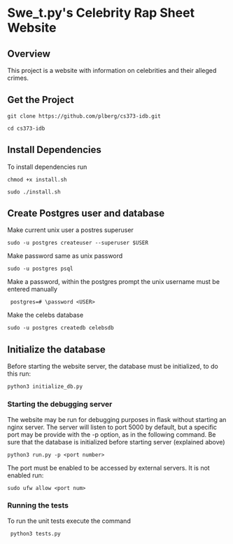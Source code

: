 
# Swe_t.py's Celebrity Rap Sheet Website

## Overview
This project is a website with information on celebrities and their alleged crimes.

## Get the Project

```git clone https://github.com/plberg/cs373-idb.git```

```cd cs373-idb```

## Install Dependencies
To install dependencies run 

```chmod +x install.sh```

```sudo ./install.sh```

## Create Postgres user and database

Make current unix user a postres superuser

```sudo -u postgres createuser --superuser $USER```

Make password same as unix password

```sudo -u postgres psql```

Make a password, within the postgres prompt the unix username must be entered manually

``` postgres=# \password <USER>```

Make the celebs database

```sudo -u postgres createdb celebsdb```


## Initialize the database

Before starting the website server, the database must be initialized, to do this run:

```python3 initialize_db.py```






### Starting the debugging server
The website may be run for debugging purposes in flask without starting an nginx server. The server will listen to port 5000 by default, but a specific port may be provide with the -p option, as in the following command. Be sure that the database is initialized before starting server (explained above)

```python3 run.py -p <port number>```

The port must be enabled to be accessed by external servers. It is not enabled run:

```sudo ufw allow <port num>```


### Running the tests
To run the unit tests execute the command

``` python3 tests.py```

